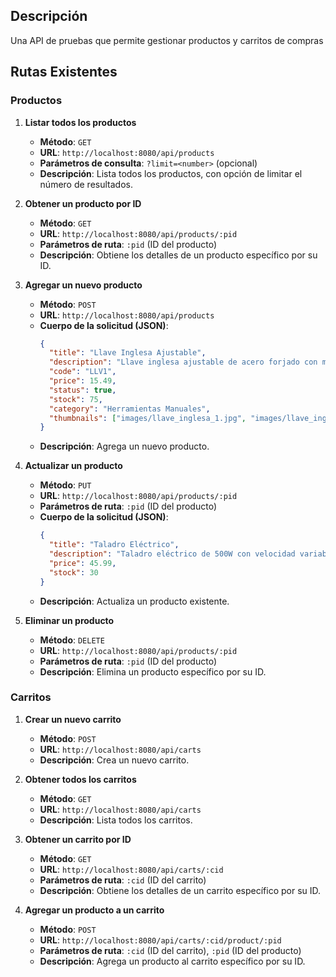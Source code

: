 ## Descripción

Una API de pruebas que permite gestionar productos y carritos de compras

## Rutas Existentes

### Productos

1. **Listar todos los productos**

   - **Método**: `GET`
   - **URL**: `http://localhost:8080/api/products`
   - **Parámetros de consulta**: `?limit=<number>` (opcional)
   - **Descripción**: Lista todos los productos, con opción de limitar el número de resultados.

2. **Obtener un producto por ID**

   - **Método**: `GET`
   - **URL**: `http://localhost:8080/api/products/:pid`
   - **Parámetros de ruta**: `:pid` (ID del producto)
   - **Descripción**: Obtiene los detalles de un producto específico por su ID.

3. **Agregar un nuevo producto**

   - **Método**: `POST`
   - **URL**: `http://localhost:8080/api/products`
   - **Cuerpo de la solicitud (JSON)**:
     ```json
     {
       "title": "Llave Inglesa Ajustable",
       "description": "Llave inglesa ajustable de acero forjado con mango antideslizante, ideal para trabajos de fontanería.",
       "code": "LLV1",
       "price": 15.49,
       "status": true,
       "stock": 75,
       "category": "Herramientas Manuales",
       "thumbnails": ["images/llave_inglesa_1.jpg", "images/llave_inglesa_2.jpg"]
     }
     ```
   - **Descripción**: Agrega un nuevo producto.

4. **Actualizar un producto**

   - **Método**: `PUT`
   - **URL**: `http://localhost:8080/api/products/:pid`
   - **Parámetros de ruta**: `:pid` (ID del producto)
   - **Cuerpo de la solicitud (JSON)**:
     ```json
     {
       "title": "Taladro Eléctrico",
       "description": "Taladro eléctrico de 500W con velocidad variable y reversa.",
       "price": 45.99,
       "stock": 30
     }
     ```
   - **Descripción**: Actualiza un producto existente.

5. **Eliminar un producto**
   - **Método**: `DELETE`
   - **URL**: `http://localhost:8080/api/products/:pid`
   - **Parámetros de ruta**: `:pid` (ID del producto)
   - **Descripción**: Elimina un producto específico por su ID.

### Carritos

1. **Crear un nuevo carrito**

   - **Método**: `POST`
   - **URL**: `http://localhost:8080/api/carts`
   - **Descripción**: Crea un nuevo carrito.

2. **Obtener todos los carritos**

   - **Método**: `GET`
   - **URL**: `http://localhost:8080/api/carts`
   - **Descripción**: Lista todos los carritos.

3. **Obtener un carrito por ID**

   - **Método**: `GET`
   - **URL**: `http://localhost:8080/api/carts/:cid`
   - **Parámetros de ruta**: `:cid` (ID del carrito)
   - **Descripción**: Obtiene los detalles de un carrito específico por su ID.

4. **Agregar un producto a un carrito**
   - **Método**: `POST`
   - **URL**: `http://localhost:8080/api/carts/:cid/product/:pid`
   - **Parámetros de ruta**: `:cid` (ID del carrito), `:pid` (ID del producto)
   - **Descripción**: Agrega un producto al carrito específico por su ID.
